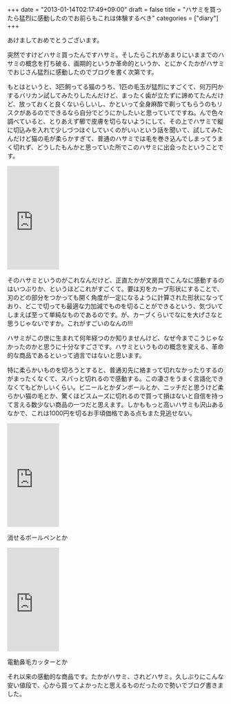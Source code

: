 +++
date = "2013-01-14T02:17:49+09:00"
draft = false
title = "ハサミを買ったら猛烈に感動したのでお前らもこれは体験するべき"
categories = ["diary"]
+++

あけましておめでとうございます。

突然ですけどハサミ買ったんですハサミ。そしたらこれがあまりにいままでのハサミの概念を打ち破る、画期的というか革命的というか、とにかくたかがハサミでおじさん猛烈に感動したのでブログを書く次第です。

もとはというと、3匹飼ってる猫のうち、1匹の毛玉が猛烈にすごくて、何万円かするバリカン試してみたりしたんだけど、まったく歯が立たずに諦めてたんだけど、放っておくと良くないらしいし、かといって全身麻酔で剃ってもらうのもリスクがあるのでできるなら自分でどうにかしたいと思っていてですね。んで色々調べていると、とりあえず櫛で皮膚を切らないようにして、その上でハサミで縦に切込みを入れて少しづつほぐしていくのがいいという話を聞いて、試してみたんだけど猫の毛が柔らかすぎて、普通のハサミでは毛を巻き込んでしまってうまく切れず、どうしたもんかと思っていた所でこのハサミに出会ったということです。

<iframe src="http://rcm-jp.amazon.co.jp/e/cm?t=realbeat-22&o=9&p=8&l=as1&asins=B0079WLDLW&ref=qf_sp_asin_til&fc1=000000&IS2=1&lt1=_blank&m=amazon&lc1=0000FF&bc1=000000&bg1=FFFFFF&f=ifr" style="width:120px;height:240px;" scrolling="no" marginwidth="0" marginheight="0" frameborder="0"></iframe>

そのハサミというのがこれなんだけど、正直たかが文房具でこんなに感動するのはいつぶりか、というほどこれがすごくて。要は刃をカーブ形状にすることで、刃のどの部分をつかっても開く角度が一定になるように計算された形状になっており、どこで切っても最適な力加減でものを切ることができるという、気づいてしまえば至って単純なものであるのです。が、カーブくらいでなにを大げさなと思うじゃないですか。これがすごいのなんの!!!

ハサミがこの世に生まれて何年経つのか知りませんけど、なぜ今までこうじゃなかったのかと思うに十分なすごさです。ハサミというものの概念を変える、革命的な商品であるといって過言ではないと思います。

特に柔らかいものを切ろうとすると、普通刃先に絡まって切れなかったりするのがまったくなくて、スパっと切れるので感動する。この凄さをうまく言語化できなくてもどかしいくらい。ビニールとかダンボールとか、ニッチだと思うけど柔らかい猫の毛とか、驚くほどスムーズに切れるので買って損はないと自信を持って言える数少ない商品の一つだと思えます。しかももっと高いハサミも沢山あるなかで、これは1000円を切るお手頃価格である点もまた見逃せない。

<iframe src="http://rcm-jp.amazon.co.jp/e/cm?t=realbeat-22&o=9&p=8&l=as1&asins=B00462MGOG&ref=qf_sp_asin_til&fc1=000000&IS2=1&lt1=_blank&m=amazon&lc1=0000FF&bc1=000000&bg1=FFFFFF&f=ifr" style="width:120px;height:240px;" scrolling="no" marginwidth="0" marginheight="0" frameborder="0"></iframe>

消せるボールペンとか

<iframe src="http://rcm-jp.amazon.co.jp/e/cm?t=realbeat-22&o=9&p=8&l=as1&asins=B003XOS4NU&ref=qf_sp_asin_til&fc1=000000&IS2=1&lt1=_blank&m=amazon&lc1=0000FF&bc1=000000&bg1=FFFFFF&f=ifr" style="width:120px;height:240px;" scrolling="no" marginwidth="0" marginheight="0" frameborder="0"></iframe>

電動鼻毛カッターとか

それ以来の感動的な商品です。たかがハサミ、されどハサミ。久しぶりにこんな安い値段で、心から買ってよかったと思えるものだったので勢いでブログ書きました。
